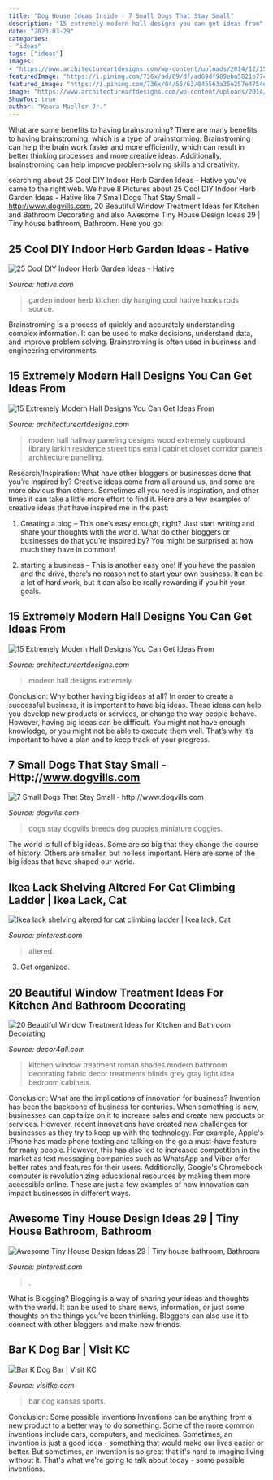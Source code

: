 ```yaml
---
title: "Dog House Ideas Inside - 7 Small Dogs That Stay Small"
description: "15 extremely modern hall designs you can get ideas from"
date: "2023-03-29"
categories:
- "ideas"
tags: ["ideas"]
images:
- "https://www.architectureartdesigns.com/wp-content/uploads/2014/12/15-Extremely-Modern-Hall-Designs-You-Can-Get-Ideas-From-8-630x840.jpg"
featuredImage: "https://i.pinimg.com/736x/ad/69/df/ad69df989eba5821b77c3392952e0992--shelving-cat-shelves.jpg"
featured_image: "https://i.pinimg.com/736x/04/55/63/045563a35e257e4754e6a9d38f0ec778.jpg"
image: "https://www.architectureartdesigns.com/wp-content/uploads/2014/12/15-Extremely-Modern-Hall-Designs-You-Can-Get-Ideas-From-5-630x840.jpg"
ShowToc: true
author: "Keara Mueller Jr."
---
```



What are some benefits to having brainstroming?
There are many benefits to having brainstroming, which is a type of brainstorming. Brainstroming can help the brain work faster and more efficiently, which can result in better thinking processes and more creative ideas. Additionally, brainstroming can help improve problem-solving skills and creativity.

	

		
searching about 25 Cool DIY Indoor Herb Garden Ideas - Hative you've came to the right web. We have 8 Pictures about 25 Cool DIY Indoor Herb Garden Ideas - Hative like 7 Small Dogs That Stay Small - http://www.dogvills.com, 20 Beautiful Window Treatment Ideas for Kitchen and Bathroom Decorating and also Awesome Tiny House Design Ideas 29 | Tiny house bathroom, Bathroom. Here you go:
		
    
## 25 Cool DIY Indoor Herb Garden Ideas - Hative

<img loading=lazy src="https://hative.com/wp-content/uploads/2014/11/indoor-garden/2-hanging-kitchen-garden.jpg" onerror="this.onerror=null;this.src='https://tse1.mm.bing.net/th?id=OIP.jrCYtoPuTKVTvYAgLoIyuQHaKF&amp;pid=15.1';" alt="25 Cool DIY Indoor Herb Garden Ideas - Hative">

_Source: hative.com_

>garden indoor herb kitchen diy hanging cool hative hooks rods source. 

	

Brainstroming is a process of quickly and accurately understanding complex information. It can be used to make decisions, understand data, and improve problem solving. Brainstroming is often used in business and engineering environments.

    
## 15 Extremely Modern Hall Designs You Can Get Ideas From

<img loading=lazy src="https://www.architectureartdesigns.com/wp-content/uploads/2014/12/15-Extremely-Modern-Hall-Designs-You-Can-Get-Ideas-From-5-630x840.jpg" onerror="this.onerror=null;this.src='https://tse2.mm.bing.net/th?id=OIP.fFNM-YtgYsI1_F9rtqUhIAHaJ4&amp;pid=15.1';" alt="15 Extremely Modern Hall Designs You Can Get Ideas From">

_Source: architectureartdesigns.com_

>modern hall hallway paneling designs wood extremely cupboard library larkin residence street tips email cabinet closet corridor panels architecture panelling. 

	

Research/Inspiration: What have other bloggers or businesses done that you’re inspired by?
Creative ideas come from all around us, and some are more obvious than others. Sometimes all you need is inspiration, and other times it can take a little more effort to find it. Here are a few examples of creative ideas that have inspired me in the past: 
1. Creating a blog – This one’s easy enough, right? Just start writing and share your thoughts with the world. What do other bloggers or businesses do that you’re inspired by? You might be surprised at how much they have in common! 

2. starting a business – This is another easy one! If you have the passion and the drive, there’s no reason not to start your own business. It can be a lot of hard work, but it can also be really rewarding if you hit your goals.

    
## 15 Extremely Modern Hall Designs You Can Get Ideas From

<img loading=lazy src="https://www.architectureartdesigns.com/wp-content/uploads/2014/12/15-Extremely-Modern-Hall-Designs-You-Can-Get-Ideas-From-8-630x840.jpg" onerror="this.onerror=null;this.src='https://tse2.mm.bing.net/th?id=OIP.9iXlkLq5TWwUtvHa7UCu2QHaJ4&amp;pid=15.1';" alt="15 Extremely Modern Hall Designs You Can Get Ideas From">

_Source: architectureartdesigns.com_

>modern hall designs extremely. 

	

Conclusion: Why bother having big ideas at all?
In order to create a successful business, it is important to have big ideas. These ideas can help you develop new products or services, or change the way people behave. However, having big ideas can be difficult. You might not have enough knowledge, or you might not be able to execute them well. That’s why it’s important to have a plan and to keep track of your progress.

    
## 7 Small Dogs That Stay Small - Http://www.dogvills.com

<img loading=lazy src="https://www.dogvills.com/wp-content/uploads/2016/01/small-dogs.jpg" onerror="this.onerror=null;this.src='https://tse2.mm.bing.net/th?id=OIP.3oJltQ1NP-l8m7bd9gc4bAHaKl&amp;pid=15.1';" alt="7 Small Dogs That Stay Small - http://www.dogvills.com">

_Source: dogvills.com_

>dogs stay dogvills breeds dog puppies miniature doggies. 

	

The world is full of big ideas. Some are so big that they change the course of history. Others are smaller, but no less important. Here are some of the big ideas that have shaped our world.

    
## Ikea Lack Shelving Altered For Cat Climbing Ladder | Ikea Lack, Cat

<img loading=lazy src="https://i.pinimg.com/736x/ad/69/df/ad69df989eba5821b77c3392952e0992--shelving-cat-shelves.jpg" onerror="this.onerror=null;this.src='https://tse2.mm.bing.net/th?id=OIP.68vEy_RDqHrZ6a3VrfHtEQHaNK&amp;pid=15.1';" alt="Ikea lack shelving altered for cat climbing ladder | Ikea lack, Cat">

_Source: pinterest.com_

>altered. 

	

3. Get organized.

    
## 20 Beautiful Window Treatment Ideas For Kitchen And Bathroom Decorating

<img loading=lazy src="http://www.decor4all.com/wp-content/uploads/2015/07/modern-kitchen-decor-roman-shades-window-treatment-ideas-7.jpg" onerror="this.onerror=null;this.src='https://tse3.mm.bing.net/th?id=OIP.Vw0JFy0Sa__ciFjNRouHyQAAAA&amp;pid=15.1';" alt="20 Beautiful Window Treatment Ideas for Kitchen and Bathroom Decorating">

_Source: decor4all.com_

>kitchen window treatment roman shades modern bathroom decorating fabric decor treatments blinds grey gray light idea bedroom cabinets. 

	

Conclusion: What are the implications of innovation for business?
Invention has been the backbone of business for centuries. When something is new, businesses can capitalize on it to increase sales and create new products or services. However, recent innovations have created new challenges for businesses as they try to keep up with the technology. For example, Apple's iPhone has made phone texting and talking on the go a must-have feature for many people. However, this has also led to increased competition in the market as text messaging companies such as WhatsApp and Viber offer better rates and features for their users. Additionally, Google's Chromebook computer is revolutionizing educational resources by making them more accessible online. These are just a few examples of how innovation can impact businesses in different ways.

    
## Awesome Tiny House Design Ideas 29 | Tiny House Bathroom, Bathroom

<img loading=lazy src="https://i.pinimg.com/736x/04/55/63/045563a35e257e4754e6a9d38f0ec778.jpg" onerror="this.onerror=null;this.src='https://tse1.mm.bing.net/th?id=OIP.25VT1zcqJDysfAtMm2sw_wHaM5&amp;pid=15.1';" alt="Awesome Tiny House Design Ideas 29 | Tiny house bathroom, Bathroom">

_Source: pinterest.com_

>. 

	

What is Blogging?
Blogging is a way of sharing your ideas and thoughts with the world. It can be used to share news, information, or just some thoughts on the things you’ve been thinking. Bloggers can also use it to connect with other bloggers and make new friends.

    
## Bar K Dog Bar | Visit KC

<img loading=lazy src="https://visitkcd8.s3.us-west-2.amazonaws.com/s3fs-public/styles/slider_850x400_/public/IMG_20180804_195559_6332DBA9-7FF4-4368-8C22AB50571E2BD6.jpg?itok=J7fDNbz1" onerror="this.onerror=null;this.src='https://tse3.mm.bing.net/th?id=OIP.UjdtcYBp7GnZQhbqbZ2TdAHaDf&amp;pid=15.1';" alt="Bar K Dog Bar | Visit KC">

_Source: visitkc.com_

>bar dog kansas sports. 

	

Conclusion: Some possible inventions
Inventions can be anything from a new product to a better way to do something. Some of the more common inventions include cars, computers, and medicines. Sometimes, an invention is just a good idea - something that would make our lives easier or better. But sometimes, an invention is so great that it's hard to imagine living without it. That's what we're going to talk about today - some possible inventions.

